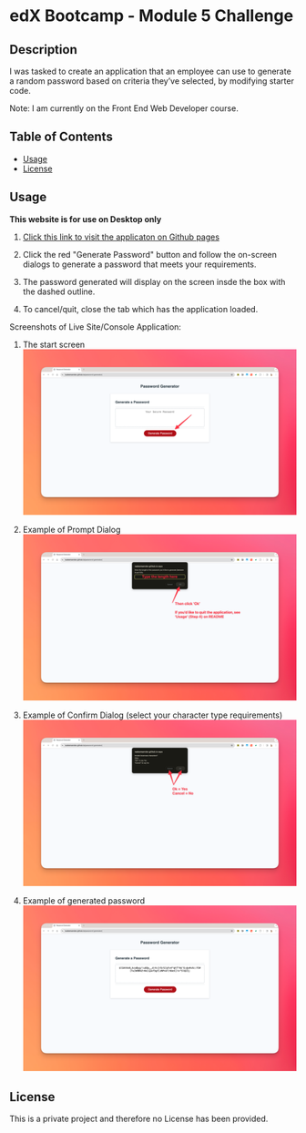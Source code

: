 # edX Bootcamp - Module 5 Challenge

## Description

I was tasked to create an application that an employee can use to generate a random password based on criteria they’ve selected, by modifying starter code.

Note: I am currently on the Front End Web Developer course.

## Table of Contents

- [Usage](#usage)
- [License](#license)

## Usage

**This website is for use on Desktop only**

1. [Click this link to visit the applicaton on Github pages](https://nadeemamdev.github.io/password-generator/)

2. Click the red "Generate Password" button and follow the on-screen dialogs to generate a password that meets your requirements.

3. The password generated will display on the screen insde the box with the dashed outline.

4. To cancel/quit, close the tab which has the application loaded.

Screenshots of Live Site/Console Application:

1. The start screen
![A screenshot of the live application deployed on Github pages.](screenshot-1.png)

2. Example of Prompt Dialog
![A screenshot of the live application deployed on Github pages.](screenshot-2.png)

3. Example of Confirm Dialog (select your character type requirements)
![A screenshot of the live application deployed on Github pages.](screenshot-3.png)

4. Example of generated password
![A screenshot of the live application deployed on Github pages.](screenshot-4.png)

## License

This is a private project and therefore no License has been provided.
